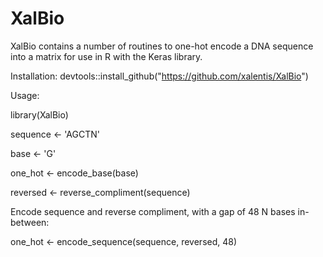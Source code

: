# XalBio

XalBio contains a number of routines to one-hot encode a DNA sequence into a matrix for use in R with the Keras library.

Installation:
devtools::install_github("https://github.com/xalentis/XalBio")

Usage:

library(XalBio)

sequence <- 'AGCTN'

base <- 'G'

one_hot <- encode_base(base)

reversed <- reverse_compliment(sequence)

Encode sequence and reverse compliment, with a gap of 48 N bases in-between:

one_hot <- encode_sequence(sequence, reversed, 48)
